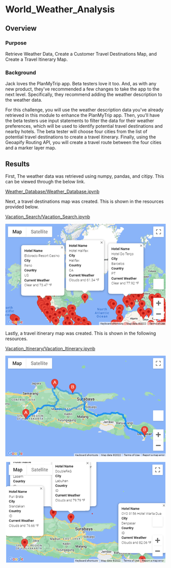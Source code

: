 # World_Weather_Analysis

## Overview

### Purpose
Retrieve Weather Data, Create a Customer Travel Destinations Map, and Create a Travel Itinerary Map.

### Background
Jack loves the PlanMyTrip app. Beta testers love it too. And, as with any new product, they've recommended a few changes to take the app to the next level. Specifically, they recommend adding the weather description to the weather data.

For this challenge, you will use the weather description data you've already retrieved in this module to enhance the PlanMyTrip app. Then, you'll have the beta testers use input statements to filter the data for their weather preferences, which will be used to identify potential travel destinations and nearby hotels. The beta tester will choose four cities from the list of potential travel destinations to create a travel itinerary. Finally, using the Geoapify Routing API, you will create a travel route between the four cities and a marker layer map.

## Results

First, The weather data was retrieved using numpy, pandas, and citipy. This can be viewed through the below link.

[Weather_Database/Weather_Database.ipynb](Weather_Database/Weather_Database.ipynb)

Next, a travel destinations map was created. This is shown in the resources provided below.

[Vacation_Search/Vacation_Search.ipynb](Vacation_Search/Vacation_Search.ipynb)

![Vacation_Search/WeatherPy_vacation_map.png](Vacation_Search/WeatherPy_vacation_map.png)

Lastly, a travel itinerary map was created. This is shown in the following resources.

[Vacation_Itinerary/Vacation_Itinerary.ipynb](Vacation_Itinerary/Vacation_Itinerary.ipynb)

![Vacation_Itinerary/WeatherPy_travel_map.png](Vacation_Itinerary/WeatherPy_travel_map.png)

![Vacation_Itinerary/WeatherPy_travel_map_markers.png](Vacation_Itinerary/WeatherPy_travel_map_markers.png)

